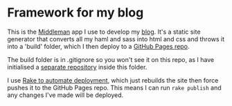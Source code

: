 # Framework for my blog

This is the [Middleman](https://middlemanapp.com/) app I use to develop my [blog](http://stevebrewer.uk/). It's a static site generator that converts all my haml and sass into html and css and throws it into a 'build' folder, which I then deploy to a [GitHub Pages repo](https://github.com/svpersteve/svpersteve.github.io).

The build folder is in .gitignore so you won't see it on this repo, as I have initialised a [separate repository](https://github.com/svpersteve/svpersteve.github.io) inside this folder.

I use [Rake to automate deployment](https://github.com/svpersteve/middleman-blog/blob/master/Rakefile), which just rebuilds the site then force pushes it to the GitHub Pages repo. This means I can run `rake publish` and any changes I've made will be deployed.
